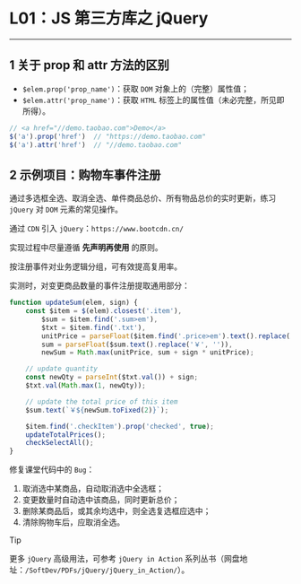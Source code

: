 # L01：JS 第三方库之 jQuery

---



## 1 关于 prop 和 attr 方法的区别

- `$elem.prop('prop_name')`：获取 `DOM` 对象上的（完整）属性值；
- `$elem.attr('prop_name')`：获取 `HTML` 标签上的属性值（未必完整，所见即所得）。

```js
// <a href="//demo.taobao.com">Demo</a>
$('a').prop('href')  // "https://demo.taobao.com"
$('a').attr('href')  // "//demo.taobao.com"
```



## 2 示例项目：购物车事件注册

通过多选框全选、取消全选、单件商品总价、所有物品总价的实时更新，练习 `jQuery` 对 `DOM` 元素的常见操作。

通过 `CDN` 引入 `jQuery`：`https://www.bootcdn.cn/`

实现过程中尽量遵循 **先声明再使用** 的原则。

按注册事件对业务逻辑分组，可有效提高复用率。

实测时，对变更商品数量的事件注册提取通用部分：

```js
function updateSum(elem, sign) {
    const $item = $(elem).closest('.item'),
        $sum = $item.find('.sum>em'),
        $txt = $item.find('.txt'),
        unitPrice = parseFloat($item.find('.price>em').text().replace('￥', '')),
        sum = parseFloat($sum.text().replace('￥', '')),
        newSum = Math.max(unitPrice, sum + sign * unitPrice);

    // update quantity
    const newQty = parseInt($txt.val()) + sign;
    $txt.val(Math.max(1, newQty));

    // update the total price of this item
    $sum.text(`￥${newSum.toFixed(2)}`);

    $item.find('.checkItem').prop('checked', true);
    updateTotalPrices();
    checkSelectAll();
}
```

修复课堂代码中的 `Bug`：

1. 取消选中某商品，自动取消选中全选框；
2. 变更数量时自动选中该商品，同时更新总价；
3. 删除某商品后，或其余均选中，则全选复选框应选中；
4. 清除购物车后，应取消全选。



> [!tip]
>
> 更多 `jQuery` 高级用法，可参考 `jQuery in Action` 系列丛书（网盘地址：`/SoftDev/PDFs/jQuery/jQuery_in_Action/`）。

